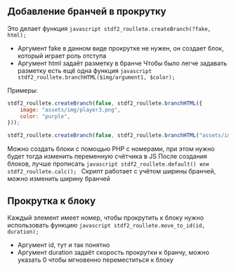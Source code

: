 ## Добавление бранчей в прокрутку

Это делает функция ```javascript stdf2_roullete.createBranch(?fake, html); ```
- Аргумент fake в данном виде прокрутке не нужен, он создает блок, который играет роль отступа
- Аргумент html задаёт разметку в бранче
Чтобы было легче задавать разметку есть ещё одна функция ```javascript stdf2_roullete.branchHTML($img/argument1, $color); ```

Примеры:
```javascript
stdf2_roullete.createBranch(false, stdf2_roullete.branchHTML({
    image: "assets/img/player3.png",
    color: "purple",
}));

stdf2_roullete.createBranch(false, stdf2_roullete.branchHTML("assets/img/player3.png", "purple"));
```


Можно создать блоки с помощью PHP с номерами, при этом нужно будет тогда изменить переменную счётчика в JS
После создания блоков, лучше прописать ```javascript stdf2_roullete.default() или stdf2_roullete.calc(); ```
Скрипт работает с учётом ширины бранчей, можно изменить ширину бранчей


## Прокрутка к блоку

Каждый элемент имеет номер, чтобы прокрутить к блоку нужно использовать функцию ```javascript stdf2_roullete.move_to_id(id, duration); ```
- Аргумент id, тут и так понятно
- Аргумент duration задаёт скорость прокрутки к бранчу, можно указать 0 чтобы мгновенно переместиться к блоку
